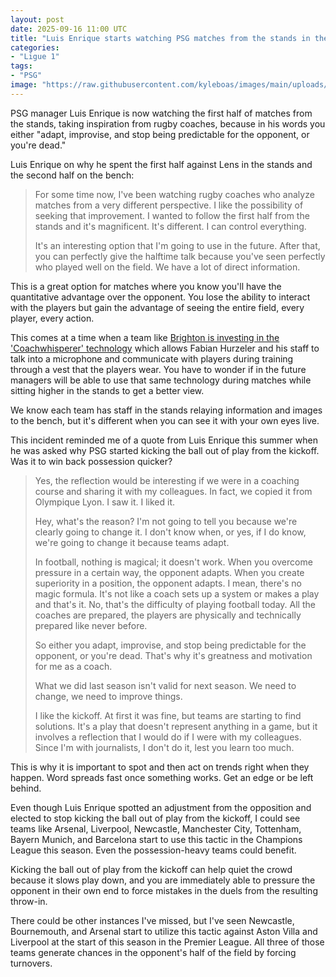 ```yaml
---
layout: post
date: 2025-09-16 11:00 UTC
title: "Luis Enrique starts watching PSG matches from the stands in the first half"
categories:
- "Ligue 1"
tags:
- "PSG"
image: "https://raw.githubusercontent.com/kyleboas/images/main/uploads/2025/09/15/Image-15Sep2025_16:10:13.png"
---
```


PSG manager Luis Enrique is now watching the first half of matches from the stands, taking inspiration from rugby  coaches, because in his words you either "adapt, improvise, and stop being predictable for the opponent, or you're dead."

<!---more--->

Luis Enrique on why he spent the first half against Lens in the stands and the second half on the bench:

> For some time now, I've been watching rugby coaches who analyze matches from a very different perspective. I like the possibility of seeking that improvement. I wanted to follow the first half from the stands and it's magnificent. It's different. I can control everything.
> 
> It's an interesting option that I'm going to use in the future. After that, you can perfectly give the halftime talk because you've seen perfectly who played well on the field. We have a lot of direct information.

This is a great option for matches where you know you'll have the quantitative advantage over the opponent. You lose the ability to interact with the players but gain the advantage of seeing the entire field, every player, every action.

This comes at a time when a team like [Brighton is investing in the 'Coachwhisperer' technology](https://www.dailymail.co.uk/sport/football/article-15032235/Brighton-debut-brand-new-software-training-sessions-tech-backed-former-PSG-star.html) which allows Fabian Hurzeler and his staff to talk into a microphone and communicate with players during training through a vest that the players wear. You have to wonder if in the future managers will be able to use that same technology during matches while sitting higher in the stands to get a better view.

We know each team has staff in the stands relaying information and images to the bench, but it's different when you can see it with your own eyes live.

This incident reminded me of a quote from Luis Enrique this summer when he was asked why PSG started kicking the ball out of play from the kickoff. Was it to win back possession quicker?

> Yes, the reflection would be interesting if we were in a coaching course and sharing it with my colleagues. In fact, we copied it from Olympique Lyon. I saw it. I liked it. 
> 
> Hey, what's the reason? I'm not going to tell you because we're clearly going to change it. I don't know when, or yes, if I do know, we're going to change it because teams adapt.
> 
> In football, nothing is magical; it doesn't work. When you overcome pressure in a certain way, the opponent adapts. When you create superiority in a position, the opponent adapts. I mean, there's no magic formula. It's not like a coach sets up a system or makes a play and that's it. No, that's the difficulty of playing football today. All the coaches are prepared, the players are physically and technically prepared like never before.
> 
> So either you adapt, improvise, and stop being predictable for the opponent, or you're dead. That's why it's greatness and motivation for me as a coach.
> 
> What we did last season isn't valid for next season. We need to change, we need to improve things.
> 
> I like the kickoff. At first it was fine, but teams are starting to find solutions. It's a play that doesn't represent anything in a game, but it involves a reflection that I would do if I were with my colleagues. Since I'm with journalists, I don't do it, lest you learn too much.

This is why it is important to spot and then act on trends right when they happen. Word spreads fast once something works. Get an edge or be left behind. 

Even though Luis Enrique spotted an adjustment from the opposition and elected to stop kicking the ball out of play from the kickoff, I could see teams like Arsenal, Liverpool, Newcastle, Manchester City, Tottenham, Bayern Munich, and Barcelona start to use this tactic in the Champions League this season. Even the possession-heavy teams could benefit.

Kicking the ball out of play from the kickoff can help quiet the crowd because it slows play down, and you are immediately able to pressure the opponent in their own end to force mistakes in the duels from the resulting throw-in.

There could be other instances I've missed, but I've seen Newcastle, Bournemouth, and Arsenal start to utilize this tactic against Aston Villa and Liverpool at the start of this season in the Premier League. All three of those teams generate chances in the opponent's half of the field by forcing turnovers.